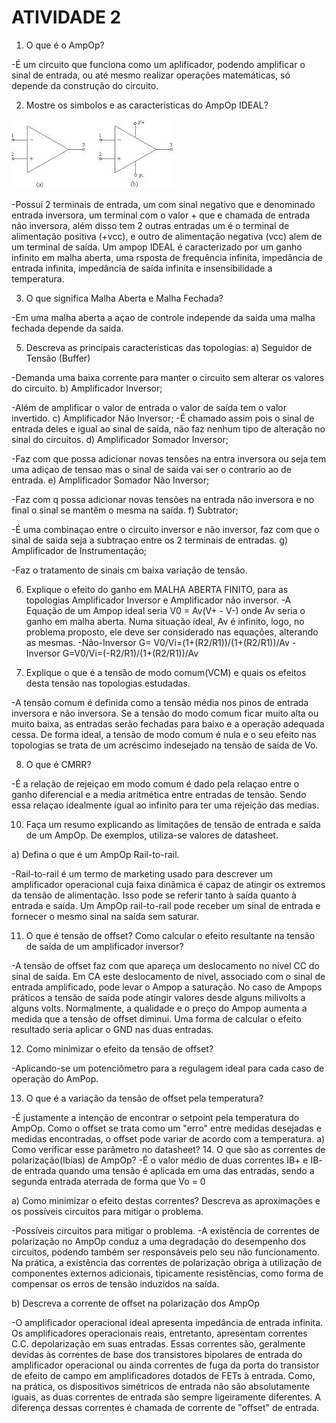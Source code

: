 # ATIVIDADE 2


1. O que é o AmpOp?

  -É um circuito que funciona como um aplificador, podendo amplificar o sinal de entrada, ou até mesmo realizar operações matemáticas, só depende da construção do circuito.

2. Mostre os simbolos e as características do AmpOp IDEAL?

![ampop](https://github.com/MarceloColissiH/ELN22104_2020_2/blob/prof-lohmann-Alunos_01/Marcelo_Colissi/FOTOSATV2/ampop%20ideal.jpg)
  
  -Possui 2 terminais de entrada, um com sinal negativo que e denominado entrada inversora, um terminal com o valor + que e chamada de entrada não inversora, além disso tem 2 outras entradas um é o terminal de alimentação positiva (+vcc), e outro de alimentação negativa (vcc) alem de um terminal de saída.
  Um ampop IDEAL é caracterizado por um ganho infinito em malha aberta, uma rsposta de frequência infinita, impedância de entrada infinita, impedância de saída infinita e insensibilidade a temperatura.
  
3. O que significa Malha Aberta e Malha Fechada?

  -Em uma malha aberta a açao de controle independe da saída uma malha fechada depende da saída.

5. Descreva as principais características das topologias:
a) Seguidor de Tensão (Buffer)

 -Demanda uma baixa corrente para manter o circuito sem alterar os valores do circuito.
b) Amplificador Inversor; 

 -Além de amplificar o valor de entrada o valor de saída tem o valor invertido.
c) Amplificador Não Inversor;
  -É chamado assim pois o sinal de entrada deles e igual ao sinal de saída, não faz nenhum tipo de alteração no sinal do circuitos.
d) Amplificador Somador Inversor;

  -Faz com que possa adicionar novas tensões na entra inversora ou seja tem uma adiçao de tensao mas o sinal de saida vai ser o contrario ao de entrada. 
e) Amplificador Somador Não Inversor;

  -Faz com q possa adicionar novas tensões na entrada não inversora e no final o sinal se mantêm o mesma na saída. 
f) Subtrator; 

  -É uma combinaçao entre o circuito inversor e não inversor, faz com que o sinal de saida seja a subtraçao entre os 2 terminais de entradas.
g) Amplificador de Instrumentação; 

  -Faz o tratamento de sinais cm baixa variação de tensão.

6. Explique o efeito do ganho em MALHA ABERTA FINITO, para as topologias Amplificador Inversor e Amplificador não inversor.
  -A Equação de um Ampop ideal seria V0 = Av(V+ - V-) onde Av seria o ganho em malha aberta. Numa situação ideal, Av é infinito, logo, no problema proposto, ele deve ser considerado nas equações, alterando as mesmas.
 -Não-Inversor G= V0/Vi=(1+(R2/R1))/(1+(R2/R1))/Av
 -Inversor G=V0/Vi=(-R2/R1)/(1+(R2/R1))/Av

7. Explique o que é a tensão de modo comum(VCM) e quais os efeitos desta tensão nas topologias estudadas.

  -A tensão comum é definida como a tensão média nos pinos de entrada inversora e não inversora. Se a tensão do modo comum ficar muito alta ou muito baixa, as entradas serão fechadas para baixo e a operação adequada cessa. De forma ideal, a tensão de modo comum é nula e o seu efeito nas topologias se trata de um acréscimo indesejado na tensão de saída de Vo.

8. O que é CMRR?
  
  -É a relação de rejeiçao em modo comum é dado pela relaçao entre o ganho diferencial e a media aritmética entre entradas de tensão. Sendo essa relaçao idealmente igual ao infinito para ter uma rejeição das medias.

10. Faça um resumo explicando as limitações de tensão de entrada e saída de um AmpOp. De exemplos, utiliza-se valores de datasheet.

a) Defina o que é um AmpOp Rail-to-rail.

  -Rail-to-rail é um termo de marketing usado para descrever um amplificador operacional cuja faixa dinâmica é capaz de atingir os extremos da tensão de alimentação. Isso pode se referir tanto à saída quanto à entrada e saída. Um AmpOp rail-to-rail pode receber um sinal de entrada e fornecer o mesmo sinal na saída sem saturar.

11. O que é tensão de offset? Como calcular o efeito resultante na tensão de saída de um amplificador inversor?
  
  -A tensão de offset faz com que apareça um deslocamento no nível CC do sinal de saída. Em CA este deslocamento de nível, associado com o sinal de entrada amplificado, pode levar o Ampop a saturação. No caso de Ampops práticos a tensão de saída pode atingir valores desde alguns milivolts a alguns volts. Normalmente, a qualidade e o preço do Ampop aumenta a medida que a tensão de offset diminui. Uma forma de calcular o efeito resultado seria aplicar o GND nas duas entradas.

12. Como minimizar o efeito da tensão de offset?

  -Aplicando-se um potenciômetro para a regulagem ideal para cada caso de operação do AmPop.

13. O que é a variação da tensão de offset pela temperatura?

  -É justamente a intenção de encontrar o setpoint pela temperatura do AmpOp. Como o offset se trata como um "erro" entre medidas desejadas e medidas encontradas, o offset pode variar de acordo com a temperatura.
a) Como verificar esse parâmetro no datasheet?
14. O que são as correntes de polarização(Ibias) de AmpOp?
  -É o valor médio de duas correntes IB+ e IB- de entrada quando uma tensão é aplicada em uma das entradas, sendo a segunda entrada aterrada de forma que Vo = 0

a) Como minimizar o efeito destas correntes? Descreva as aproximações e os possíveis circuitos para mitigar o problema. 
  
  -Possíveis circuitos para mitigar o problema. -A existência de correntes de polarização no AmpOp conduz a uma degradação do desempenho dos circuitos, podendo também ser responsáveis pelo seu não funcionamento. Na prática, a existência das correntes de polarização obriga à utilização de componentes externos adicionais, tipicamente resistências, como forma de compensar os erros de tensão induzidos na saída. 

b) Descreva a corrente de offset na polarização dos AmpOp
  
  -O amplificador operacional ideal apresenta impedância de entrada infinita. Os amplificadores operacionais reais, entretanto, apresentam correntes C.C. depolarização em suas entradas. Essas correntes são, geralmente devidas às correntes de base dos transistores bipolares de entrada do amplificador operacional ou ainda correntes de fuga da porta do transistor de efeito de campo em amplificadores dotados de FETs à entrada. Como, na prática, os dispositivos simétricos de entrada não são absolutamente iguais, as duas correntes de entrada são sempre ligeiramente diferentes. A diferença dessas correntes é chamada de corrente de "offset" de entrada.
